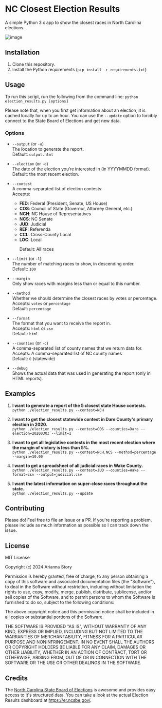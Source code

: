 # NC Closest Election Results
A simple Python 3.x app to show the closest races in North Carolina elections.

![image](https://github.com/user-attachments/assets/c9ed10c1-462c-42d0-b0b0-b54469dafb7f)

## Installation
1. Clone this repository.
2. Install the Python requirements (`pip install -r requirements.txt`)


## Usage
To run this script, run the following from the command line:
`python election_results.py [options]`

Please note that, when you first get information about an election, it is cached locally for up to an hour. You can use the `--update` option to forcibly connect to the State Board of Elections and get new data.

### Options
* `--output` (or `-o`)<br>
The location to generate the report.<br>
Default: `output.html`

* `--election` (or `-e`)<br>
The date of the election you're interested in (in YYYYMMDD format).<br>Default: the most recent election.

* `--contest`<br>
A comma-separated list of election contests:<br>
Accepts:
  * **FED**: Federal (President, Senate, US House)
  * **COS**: Council of State (Governor, Attorney General, etc.)
  * **NCH**: NC House of Representatives
  * **NCS**: NC Senate
  * **JUD**: Judicial
  * **REF**: Referenda
  * **CCL**: Cross-County Local
  * **LOC**: Local

<!-- This is dumb. -->
&nbsp;&nbsp;&nbsp;&nbsp;&nbsp;&nbsp;&nbsp;&nbsp;&nbsp;&nbsp;&nbsp;&nbsp;Default: All races

* `--limit` (or `-l`)<br>
The number of matching races to show, in descending order.<br>Default: `100`

* `--margin`<br>
Only show races with margins less than or equal to this number.

* `--method`<br>
Whether we should determine the closest races by votes or percentage.<br>
Accepts: `votes` or `percentage`<br>
Default: `percentage`

* `--format`<br>
The format that you want to receive the report in.<br>
Accepts: `html` or `csv`<br>
Default: `html`

* `--counties` (or `-c`)<br>
A comma-separated list of county names that we return data for.<br>
Accepts: A comma-separated list of NC county names<br>
Default: `0` (statewide)

* `--debug`<br>
Shows the actual data that was used in generating the report (only in HTML reports).

## Examples
1. **I want to generate a report of the 5 closest state House contests.**<br>
`python ./election_results.py --contest=NCH`

2. **I want to get the closest statewide contest in Dare County's primary election in 2020.**<br>
`python ./election_results.py --contest=COS --counties=Dare --election=20200303 --limit=1`

3. **I want to get all legislative contests in the most recent election where the margin of victory is less than 5%.**<br>
`python ./election_results.py --contest=NCH,NCS --method=percentage --margin=10.00`

4. **I want to get a spreadsheet of all judicial races in Wake County.**<br>
`python ./election_results.py --contest=JUD --counties=Wake --format=csv --output=judicial.csv`

5. **I want the latest information on super-close races throughout the state.**<br>
`python ./election_results.py --update`

## Contributing
Please do! Feel free to file an issue or a PR. If you're reporting a problem, please include as much information as possible so I can track down the issue.

## License
MIT License

Copyright (c) 2024 Arianna Story

Permission is hereby granted, free of charge, to any person obtaining a copy
of this software and associated documentation files (the "Software"), to deal
in the Software without restriction, including without limitation the rights
to use, copy, modify, merge, publish, distribute, sublicense, and/or sell
copies of the Software, and to permit persons to whom the Software is
furnished to do so, subject to the following conditions:

The above copyright notice and this permission notice shall be included in all
copies or substantial portions of the Software.

THE SOFTWARE IS PROVIDED "AS IS", WITHOUT WARRANTY OF ANY KIND, EXPRESS OR
IMPLIED, INCLUDING BUT NOT LIMITED TO THE WARRANTIES OF MERCHANTABILITY,
FITNESS FOR A PARTICULAR PURPOSE AND NONINFRINGEMENT. IN NO EVENT SHALL THE
AUTHORS OR COPYRIGHT HOLDERS BE LIABLE FOR ANY CLAIM, DAMAGES OR OTHER
LIABILITY, WHETHER IN AN ACTION OF CONTRACT, TORT OR OTHERWISE, ARISING FROM,
OUT OF OR IN CONNECTION WITH THE SOFTWARE OR THE USE OR OTHER DEALINGS IN THE
SOFTWARE.

## Credits
The [North Carolina State Board of Elections](https://ncsbe.gov) is awesome and provides easy access to it's structured data. You can take a look at the actual Election Results dashboard at https://er.ncsbe.gov/.